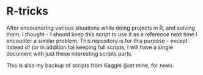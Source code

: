 # R-tricks

After encountering various situations while doing projects in R, and solving them, I thought - I should keep this script to use it as a reference next time I encounter a similar problem. This repository is for this purpose - except itstead of (or in addition to) keeping full scripts, I will have a single document with just these interesting scripts parts.

This is also my backup of scripts from Kaggle (just mine, for now).
